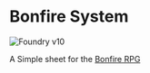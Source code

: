 # Bonfire System

![Foundry v10](https://img.shields.io/badge/foundry-v11-green)

A Simple sheet for the [Bonfire RPG](https://bonfire.dragon-slayer.net/)
